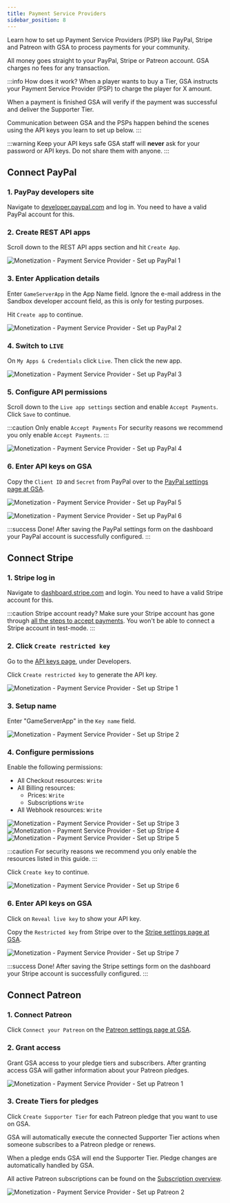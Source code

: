 ```yaml
---
title: Payment Service Providers
sidebar_position: 8
---
```

Learn how to set up Payment Service Providers (PSP) like PayPal, Stripe and Patreon with GSA to process payments for your community.

All money goes straight to your PayPal, Stripe or Patreon account. GSA charges no fees for any transaction.

:::info How does it work?
When a player wants to buy a Tier, GSA instructs your Payment Service Provider (PSP) to charge the player for X amount.

When a payment is finished GSA will verify if the payment was successful and deliver the Supporter Tier.

Communication between GSA and the PSPs happen behind the scenes using the API keys you learn to set up below.
:::

:::warning Keep your API keys safe
GSA staff will __never__ ask for your password or API keys. Do not share them with anyone.
:::

## Connect PayPal

### 1. PayPay developers site
Navigate to [developer.paypal.com](https://developer.paypal.com/) and log in. You need to have a valid PayPal account for this.

### 2. Create REST API apps
Scroll down to the REST API apps section and hit `Create App`.

![Monetization - Payment Service Provider - Set up PayPal 1](/img/dashboard/monetization/psp/setup_paypal_1.jpg)

### 3. Enter Application details
Enter `GameServerApp` in the App Name field. Ignore the e-mail address in the Sandbox developer account field, as this is only for testing purposes.

Hit `Create app` to continue.

![Monetization - Payment Service Provider - Set up PayPal 2](/img/dashboard/monetization/psp/setup_paypal_2.jpg)

### 4. Switch to `LIVE`

On `My Apps & Credentials` click `Live`. Then click the new app.

![Monetization - Payment Service Provider - Set up PayPal 3](/img/dashboard/monetization/psp/setup_paypal_3.jpg)

### 5. Configure API permissions
Scroll down to the `Live app settings` section and enable `Accept Payments`. Click `Save` to continue.

:::caution Only enable `Accept Payments`
For security reasons we recommend you only enable `Accept Payments`.
:::

![Monetization - Payment Service Provider - Set up PayPal 4](/img/dashboard/monetization/psp/setup_paypal_4.jpg)

### 6. Enter API keys on GSA
Copy the `Client ID` and `Secret` from PayPal over to the [PayPal settings page at GSA](https://dash.gameserverapp.com/monetization/settings/paypal). 

![Monetization - Payment Service Provider - Set up PayPal 5](/img/dashboard/monetization/psp/setup_paypal_5.jpg)

![Monetization - Payment Service Provider - Set up PayPal 6](/img/dashboard/monetization/psp/setup_paypal_6.jpg)

:::success Done!
After saving the PayPal settings form on the dashboard your PayPal account is successfully configured.
:::

## Connect Stripe


### 1. Stripe log in
Navigate to [dashboard.stripe.com](https://dashboard.stripe.com/) and login. You need to have a valid Stripe account for this.

:::caution Stripe account ready?
Make sure your Stripe account has gone through [all the steps to accept payments](https://dashboard.stripe.com/account/onboarding). You won't be able to connect a Stripe account in test-mode.
:::

### 2. Click `Create restricted key`
Go to the [API keys page](https://dashboard.stripe.com/account/apikeys), under Developers.

Click `Create restricted key` to generate the API key.

![Monetization - Payment Service Provider - Set up Stripe 1](/img/dashboard/monetization/psp/setup_stripe_1.jpg)

### 3. Setup name
Enter "GameServerApp" in the `Key name` field.

![Monetization - Payment Service Provider - Set up Stripe 2](/img/dashboard/monetization/psp/setup_stripe_2.jpg)

### 4. Configure permissions
Enable the following permissions:

- All Checkout resources: `Write`
- All Billing resources:
  - Prices: `Write`
  - Subscriptions `Write`
- All Webhook resources: `Write`

![Monetization - Payment Service Provider - Set up Stripe 3](/img/dashboard/monetization/psp/setup_stripe_3.jpg)
![Monetization - Payment Service Provider - Set up Stripe 4](/img/dashboard/monetization/psp/setup_stripe_4.jpg)
![Monetization - Payment Service Provider - Set up Stripe 5](/img/dashboard/monetization/psp/setup_stripe_5.jpg)

:::caution
For security reasons we recommend you only enable the resources listed in this guide.
:::

Click `Create key` to continue.

![Monetization - Payment Service Provider - Set up Stripe 6](/img/dashboard/monetization/psp/setup_stripe_6.jpg)

### 6. Enter API keys on GSA
Click on `Reveal live key` to show your API key.

Copy the `Restricted key` from Stripe over to the [Stripe settings page at GSA](https://dash.gameserverapp.com/monetization/settings/stripe).

![Monetization - Payment Service Provider - Set up Stripe 7](/img/dashboard/monetization/psp/setup_stripe_7.jpg)

:::success Done!
After saving the Stripe settings form on the dashboard your Stripe account is successfully configured.
:::

## Connect Patreon


### 1. Connect Patreon
Click `Connect your Patreon` on the [Patreon settings page at GSA](https://dash.gameserverapp.com/monetization/patreon/settings).


### 2. Grant access
Grant GSA access to your pledge tiers and subscribers.
After granting access GSA will gather information about your Patreon pledges.

![Monetization - Payment Service Provider - Set up Patreon 1](/img/dashboard/monetization/psp/setup_patreon_1.jpg)

### 3. Create Tiers for pledges
Click `Create Supporter Tier` for each Patreon pledge that you want to use on GSA.

GSA will automatically execute the connected Supporter Tier actions when someone subscribes to a Patreon pledge or renews. 

When a pledge ends GSA will end the Supporter Tier. Pledge changes are automatically handled by GSA.

All active Patreon subscriptions can be found on the [Subscription overview](/dashboard/monetization/getting_started#subscriptions).


![Monetization - Payment Service Provider - Set up Patreon 2](/img/dashboard/monetization/psp/setup_patreon_2.jpg)